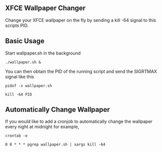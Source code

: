 ## XFCE Wallpaper Changer
Change your XFCE wallpaper on the fly by sending a kill -64 signal to this scripts PID.<br>


## Basic Usage
Start wallpaper.sh in the background
```
./wallpaper.sh &
```
You can then obtain the PID of the running script and send the SIGRTMAX signal like this
```
pidof -x wallpaper.sh
```
```
kill -64 PID
```

## Automatically Change Wallpaper
If you would like to add a cronjob to automatically change the wallpaper every night at midnight for example,<br>

```
crontab -e
```
```
0 0 * * * pgrep wallpaper.sh | xargs kill -64
